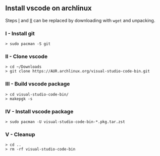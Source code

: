 ## Install vscode on archlinux

Steps [I](#i---install-git) and [II](#ii---clone-vscode) can be
replaced by downloading with `wget` and unpacking.

### I - Install git
```console
> sudo pacman -S git
```

### II - Clone vscode
```console
> cd ~/Downloads
> git clone https://AUR.archlinux.org/visual-studio-code-bin.git
```

### III - Build vscode package
```console
> cd visual-studio-code-bin/
> makepgk -s
```

### IV - Install vscode package
```
> sudo pacman -U visual-studio-code-bin-*.pkg.tar.zst
```

### V - Cleanup
```console
> cd ..
> rm -rf visual-studio-code-bin
```
